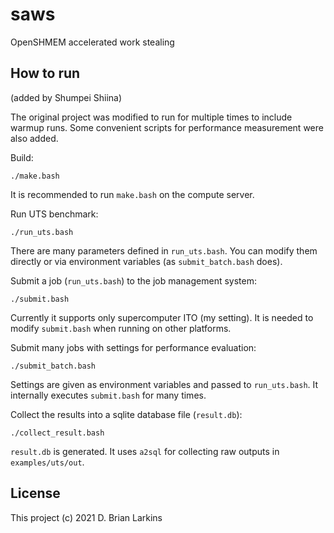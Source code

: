 # saws
OpenSHMEM accelerated work stealing

## How to run

(added by Shumpei Shiina)

The original project was modified to run for multiple times to include warmup runs.
Some convenient scripts for performance measurement were also added.

Build:
```
./make.bash
```

It is recommended to run `make.bash` on the compute server.

Run UTS benchmark:
```
./run_uts.bash
```

There are many parameters defined in `run_uts.bash`.
You can modify them directly or via environment variables (as `submit_batch.bash` does).

Submit a job (`run_uts.bash`) to the job management system:
```
./submit.bash
```

Currently it supports only supercomputer ITO (my setting).
It is needed to modify `submit.bash` when running on other platforms.

Submit many jobs with settings for performance evaluation:
```
./submit_batch.bash
```

Settings are given as environment variables and passed to `run_uts.bash`.
It internally executes `submit.bash` for many times.

Collect the results into a sqlite database file (`result.db`):
```
./collect_result.bash
```

`result.db` is generated.
It uses `a2sql` for collecting raw outputs in `examples/uts/out`.

## License

This project (c) 2021 D. Brian Larkins
